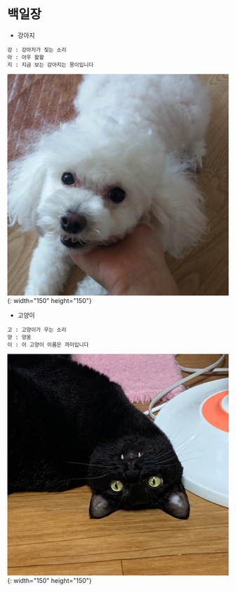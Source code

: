 # 백일장

- 강아지
```
강 : 강아지가 짖는 소리
아 : 아우 왈왈
지 : 지금 보는 강아지는 몽이입니다
```

![몽이](./assets/mong.jpg){: width="150" height="150"}


- 고양이
```
고 : 고양이가 우는 소리
양 : 양옹
이 : 이 고양이 이름은 까미입니다
```
![까미](./assets/kkami.jpg){: width="150" height="150"}
